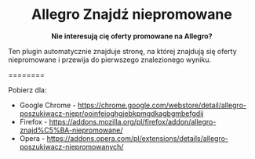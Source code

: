 <div align="center">
  <h1>
    Allegro Znajdź niepromowane
  </h1>

  <p>
    <strong>Nie interesują cię oferty promowane na Allegro?</strong>
  </p>
</div>

Ten plugin automatycznie znajduje stronę, na której znajdują się oferty niepromowane i przewija do pierwszego znalezionego wyniku.

========

Pobierz dla:
* Google Chrome - https://chrome.google.com/webstore/detail/allegro-poszukiwacz-niepr/ooinfeioghgjebkpmgdkagbgmbefgdij
* Firefox - https://addons.mozilla.org/pl/firefox/addon/allegro-znajd%C5%BA-niepromowane/
* Opera - https://addons.opera.com/pl/extensions/details/allegro-poszukiwacz-niepromowanych/
